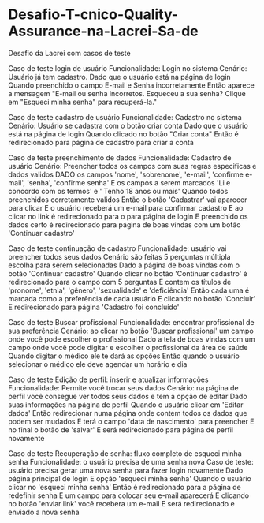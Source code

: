 # Desafio-T-cnico-Quality-Assurance-na-Lacrei-Sa-de
Desafio da Lacrei com casos de teste

Caso de teste login de usuário
Funcionalidade: Login no sistema
Cenário: Usuário já tem cadastro.
Dado que o usuário está na página de login
Quando preenchido o campo E-mail e Senha incorretamente
Então aparece a mensagem "E-mail ou senha incorretos. Esqueceu a sua senha? Clique em "Esqueci minha senha" para recuperá-la."


Caso de teste cadastro de usuário
Funcionalidade: Cadastro no sistema
Cenário: Usuário se cadastra com o botão criar conta
Dado que o usuário está na página de login
Quando clicado no botão "Criar conta"
Então é redirecionado para página de cadastro para criar a conta


Caso de teste preenchimento de dados
Funcionalidade: Cadastro de usuário
Cenário: Preencher todos os campos com suas regras especificas e dados validos
DADO os campos 'nome', 'sobrenome', 'e-mail', 'confirme e-mail', 'senha', 'confirme senha'
E os campos a serem marcados 'Li e concordo com os termos' e ' Tenho 18 anos ou mais'
Quando todos preenchidos corretamente validos
Então o botão 'Cadastrar' vai aparecer para clicar
E o usuário receberá um e-mail para confirmar cadastro
E ao clicar no link é redirecionado para o para página de login
E preenchido os dados certo é redirecionado para página de boas vindas com um botão 'Continuar cadastro'

Caso de teste continuação de cadastro
Funcionalidade: usuário vai preencher todos seus dados
Cenário são feitas 5 perguntas múltipla escolha para serem selecionadas
Dado a página de boas vindas com o botão 'Continuar cadastro'
Quando clicar no botão 'Continuar cadastro' é redirecionado para o campo com 5 perguntas
E contem os títulos de 'pronome', 'etnia', 'gênero', 'sexualidade' e 'deficiência'
Então cada uma é marcada como a preferência de cada usuário
E clicando no botão 'Concluir'
E redirecionado para página 'Cadastro foi concluído'

Caso de teste Buscar profissional
Funcionalidade: encontrar profissional de sua preferência
Cenário: ao clicar no botão 'Buscar profissional' um campo onde você pode escolher o profissional
Dado a tela de boas vindas com um campo onde você pode digitar e escolher o profissional da área de saúde
Quando digitar o médico ele te dará as opções
Então quando o usuário selecionar o médico ele deve agendar um horário e dia

Caso de teste Edição de perfil: inserir e atualizar informações
Funcionalidade: Permite você trocar seus dados
Cenário: na página de perfil você consegue ver todos seus dados e tem a opção de editar
Dado suas informações na página de perfil
Quando o usuário clicar em 'Editar dados' 
Então redirecionar numa página onde contem todos os dados que podem ser mudados
E terá o campo 'data de nascimento' para preencher
E no final o botão de 'salvar'
E será redirecionado para página de perfil novamente

Caso de teste Recuperação de senha: fluxo completo de esqueci minha senha
Funcionalidade: o usuário precisa de uma senha nova
Caso de teste: usuário precisa gerar uma nova senha para fazer login novamente
Dado página principal de login
E opção 'esqueci minha senha'
Quando o usuário clicar no 'esqueci minha senha'
Então é redirecionado para a página de redefinir senha
E um campo para colocar seu e-mail aparecerá
E clicando no botão 'enviar link' você recebera um e-mail
E será redirecionado e enviado a nova senha
